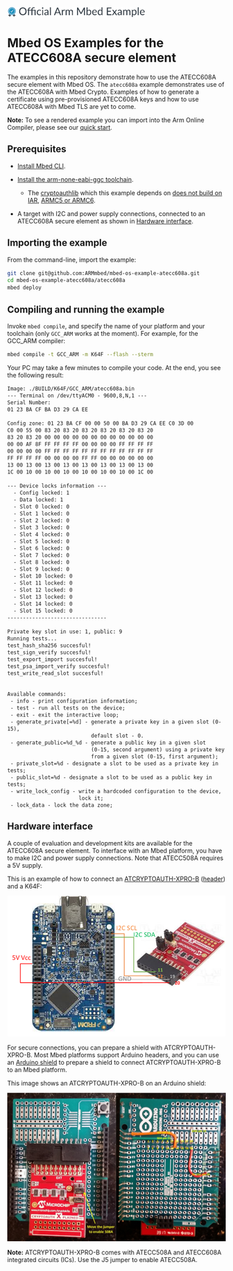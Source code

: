 ![](./resources/official_armmbed_example_badge.png)
# Mbed OS Examples for the ATECC608A secure element

The examples in this repository demonstrate how to use the ATECC608A secure element with Mbed OS. The `atecc608a` example demonstrates use of the ATECC608A with Mbed Crypto. Examples of how to generate a certificate using pre-provisioned ATECC608A keys and how to use ATECC608A with Mbed TLS are yet to come.

<span class="notes">**Note:** To see a rendered example you can import into the Arm Online Compiler, please see our [quick start](https://os.mbed.com/docs/mbed-os/latest/quick-start/online-with-the-online-compiler.html#importing-the-code).</span>

## Prerequisites

* [Install Mbed CLI](https://os.mbed.com/docs/mbed-os/latest/tools/installation-and-setup.html).

* [Install the arm-none-eabi-ggc toolchain](https://developer.arm.com/tools-and-software/open-source-software/developer-tools/gnu-toolchain/gnu-rm/downloads).
  - The [cryptoauthlib](https://github.com/MicrochipTech/cryptoauthlib) which
    this example depends on [does not build on
    IAR](https://github.com/ARMmbed/mbed-os-example-atecc608a/issues/15),
    [ARMC5 or
    ARMC6](https://github.com/ARMmbed/mbed-os-example-atecc608a/issues/16).

* A target with I2C and power supply connections, connected to an ATECC608A secure element as shown in [Hardware interface](#hardware-interface).


## Importing the example

From the command-line, import the example:

```sh
git clone git@github.com:ARMmbed/mbed-os-example-atecc608a.git
cd mbed-os-example-atecc608a/atecc608a
mbed deploy
```

## Compiling and running the example

Invoke `mbed compile`, and specify the name of your platform and your toolchain
(only `GCC_ARM` works at the moment). For example, for the GCC_ARM compiler:

```sh
mbed compile -t GCC_ARM -m K64F --flash --sterm
```

Your PC may take a few minutes to compile your code. At the end, you see the following result:

```
Image: ./BUILD/K64F/GCC_ARM/atecc608a.bin
--- Terminal on /dev/ttyACM0 - 9600,8,N,1 ---
Serial Number:
01 23 BA CF BA D3 29 CA EE

Config zone: 01 23 BA CF 00 00 50 00 BA D3 29 CA EE C0 3D 00
C0 00 55 00 83 20 83 20 83 20 83 20 83 20 83 20
83 20 83 20 00 00 00 00 00 00 00 00 00 00 00 00
00 00 AF 8F FF FF FF FF 00 00 00 00 FF FF FF FF
00 00 00 00 FF FF FF FF FF FF FF FF FF FF FF FF
FF FF FF FF 00 00 00 00 FF FF 00 00 00 00 00 00
13 00 13 00 13 00 13 00 13 00 13 00 13 00 13 00
1C 00 10 00 10 00 10 00 10 00 10 00 10 00 1C 00

--- Device locks information ---
  - Config locked: 1
  - Data locked: 1
  - Slot 0 locked: 0
  - Slot 1 locked: 0
  - Slot 2 locked: 0
  - Slot 3 locked: 0
  - Slot 4 locked: 0
  - Slot 5 locked: 0
  - Slot 6 locked: 0
  - Slot 7 locked: 0
  - Slot 8 locked: 0
  - Slot 9 locked: 0
  - Slot 10 locked: 0
  - Slot 11 locked: 0
  - Slot 12 locked: 0
  - Slot 13 locked: 0
  - Slot 14 locked: 0
  - Slot 15 locked: 0
--------------------------------

Private key slot in use: 1, public: 9
Running tests...
test_hash_sha256 succesful!
test_sign_verify succesful!
test_export_import succesful!
test_psa_import_verify succesful!
test_write_read_slot succesful!


Available commands:
 - info - print configuration information;
 - test - run all tests on the device;
 - exit - exit the interactive loop;
 - generate_private[=%d] - generate a private key in a given slot (0-15),
                           default slot - 0.
 - generate_public=%d_%d - generate a public key in a given slot
                           (0-15, second argument) using a private key
                           from a given slot (0-15, first argument);
 - private_slot=%d - designate a slot to be used as a private key in tests;
 - public_slot=%d - designate a slot to be used as a public key in tests;
 - write_lock_config - write a hardcoded configuration to the device,
                       lock it;
 - lock_data - lock the data zone;
```

## Hardware interface

A couple of evaluation and development kits are available for the ATECC608A secure element.
To interface with an Mbed platform, you have to make I2C and power supply connections. Note that ATECC508A requires a 5V supply.

This is an example of how to connect an
[ATCRYPTOAUTH-XPRO-B](http://www.microchip.com/DevelopmentTools/ProductDetails.aspx?PartNO=ATCRYPTOAUTH-XPRO-B)
([header](http://ww1.microchip.com/downloads/en/DeviceDoc/CryptoAuth-XPRO-B_design_documentation.pdf))
and a K64F:

![ATCRYPTOAUTH-XPRO-B-K64F](ATCRYPTOAUTH-XPRO-B-K64F2.jpg)

For secure connections, you can prepare a shield with ATCRYPTOAUTH-XPRO-B. Most
Mbed platforms support Arduino headers, and you can use an [Arduino
shield](https://store.arduino.cc/usa/arduino-mega-proto-shield-rev3-pcb) to prepare a shield to connect ATCRYPTOAUTH-XPRO-B to an Mbed platform.

This image shows an ATCRYPTOAUTH-XPRO-B on an Arduino shield:

![ATCRYPTOAUTH-XPRO-B-Shield](ATCRYPTOAUTH-XPRO-B-Shield.jpg)

<span class="notes">**Note:** ATCRYPTOAUTH-XPRO-B comes with ATECC508A and ATECC608A integrated circuits (ICs). Use the J5 jumper to enable ATECC508A.</span>
